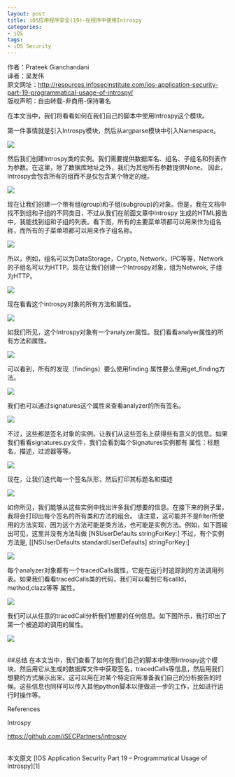 ```yaml
---
layout: post  
title: iOS应用程序安全(19)-在程序中使用Introspy  
categories:  
- iOS  
tags:    
- iOS Security
---   
```


作者：Prateek Gianchandani  
译者：吴发伟  
原文网址：http://resources.infosecinstitute.com/ios-application-security-part-19-programmatical-usage-of-introspy/  
版权声明：自由转载-非商用-保持署名


在本文当中，我们将看看如何在我们自己的脚本中使用Introspy这个模块。


第一件事情就是引入Introspy模块，然后从argparse模块中引入Namespace。

![](http://resources.infosecinstitute.com/wp-content/uploads/093013_1617_IOSApplicat1.png)

然后我们创建Introspy类的实例。我们需要提供数据库名、组名、子组名和列表作为参数。在这里，除了数据库地址之外，我们为其他所有参数提供None。
因此，Introspy会包含所有的组而不是仅包含某个特定的组。

![](http://resources.infosecinstitute.com/wp-content/uploads/093013_1617_IOSApplicat2.png)

现在让我们创建一个带有组(group)和子组(subgroup)的对象。但是，我在文档中找不到组和子组的不同类目，不过从我们在前面文章中Introspy
生成的HTML报告中，我能找到组和子组的列表。看下图，所有的主要菜单项都可以用来作为组名称，而所有的子菜单项都可以用来作子组名称。

![](http://resources.infosecinstitute.com/wp-content/uploads/093013_1617_IOSApplicat3.png)


所以，例如，组名可以为DataStorage，Crypto, Network，IPC等等，Network的子组名可以为HTTP。现在让我们创建一个Introspy对象，组为Netwrok,
子组为HTTP。

![](http://resources.infosecinstitute.com/wp-content/uploads/093013_1617_IOSApplicat4.png)

现在看看这个introspy对象的所有方法和属性。

![](http://resources.infosecinstitute.com/wp-content/uploads/093013_1617_IOSApplicat5.png)

如我们所见，这个Introspy对象有一个analyzer属性。我们看看analyer属性的所有方法和属性。

![](http://resources.infosecinstitute.com/wp-content/uploads/093013_1617_IOSApplicat6.png)


可以看到，所有的发现（findings）要么使用finding 属性要么使用get_finding方法。

![](http://resources.infosecinstitute.com/wp-content/uploads/093013_1617_IOSApplicat7.png)

我们也可以通过signatures这个属性来查看analyzer的所有签名。

![](http://resources.infosecinstitute.com/wp-content/uploads/093013_1617_IOSApplicat8.png)

不过，这些都是签名对象的实例。让我们从这些签名上获得些有意义的信息。如果我们看看signatures.py文件，我们会看到每个Signatures实例都有
属性：标题名，描述，过滤器等等。

![](http://resources.infosecinstitute.com/wp-content/uploads/093013_1617_IOSApplicat9.png)

现在，让我们迭代每一个签名队形，然后打印其标题名和描述

![](http://resources.infosecinstitute.com/wp-content/uploads/093013_1617_IOSApplicat10.png)


如你所见，我们能够从这些实例中找出许多我们想要的信息。在接下来的例子里，我将会打印出每个签名的所有类和方法的组合。
请注意，这可能并不是filter所使用的方法实现，因为这个方法可能是类方法，也可能是实例方法。例如，如下面输出可见，这里并没有方法叫做
[NSUserDefaults stringForKey:]  不过，有个实例方法是,  [[NSUserDefaults standardUserDefaults] stringForKey:]

![](http://resources.infosecinstitute.com/wp-content/uploads/093013_1617_IOSApplicat11.png)

每个analyzer对象都有一个tracedCalls属性，它是在运行时追踪到的方法调用列表。如果我们看看tracedCalls类的代码，我们可以看到它有callId，method,clazz等等
属性。

![](http://resources.infosecinstitute.com/wp-content/uploads/093013_1617_IOSApplicat12.png)

我们可以从任意的tracedCall分析我们想要的任何信息。如下图所示，我打印出了第一个被追踪的调用的属性。

![](http://resources.infosecinstitute.com/wp-content/uploads/093013_1617_IOSApplicat13.png)


<br/>
##总结
在本文当中，我们查看了如何在我们自己的脚本中使用Introspy这个模块，然后用它从生成的数据库文件中获取签名，tracedCalls等信息，然后用我们想要的方式展示出来。这可以用在对某个特定应用准备我们自己的分析报告的时候。这些信息也同样可以传入其他python脚本以便做进一步的工作，比如进行运行时操作等。




References

Introspy

https://github.com/iSECPartners/introspy


 <br/>
本文原文 [IOS Application Security Part 19 – Programmatical Usage of Introspy][1]





[1]:http://resources.infosecinstitute.com/ios-application-security-part-19-programmatical-usage-of-introspy/





